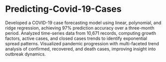 # Predicting-Covid-19-Cases
Developed a COVID-19 case forecasting model using linear, polynomial, and ridge regression, achieving 97% prediction accuracy over a three-month period.
Analyzed time-series data from 10,671 records, computing growth factors, active cases, and closed cases trends to identify exponential spread patterns.
Visualized pandemic progression with multi-faceted trend analysis of confirmed, recovered, and death cases, improving insight into outbreak dynamics.
